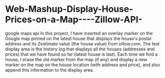 # Web-Mashup-Display-House-Prices-on-a-Map----Zillow-API-
google maps api
In this project, I have inserted an overlay marker on the Google map pinned on the latest house that displays the house's postal address and its Zestimate value (the house value) from zillow.com. The text display area is the history log that displays all the houses (addresses and prices) that we have found so far (latest house is last). Each time we find a house, I erase the old marker from the map (if any) and display a new marker on the map on the house location (with address and price), and also append this information to the display area.
